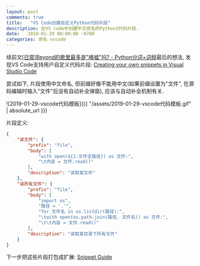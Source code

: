 ```yaml
---
layout: post
comments: true
title:   "VS Code创建自定义Python代码片段"
description: 在VS code中创建中文命名的Python3代码片段.
date:   2019-01-29 00:00:00 -0700
categories: 命名 vscode
---
```


续前文[\[日常\]Beyond的歌里最多是"唏嘘"吗? - Python分词+词频](https://zhuanlan.zhihu.com/p/55949416)最后的想法, 发现VS Code支持用户自定义代码片段: [Creating your own snippets in Visual Studio Code](https://code.visualstudio.com/docs/editor/userdefinedsnippets#_creating-your-own-snippets)

尝试如下, 片段使用中文命名, 但前缀好像不能用中文(如果前缀设置为"文件", 在源码编辑时输入"文件"后没有自动补全弹窗), 应该与自动补全机制有关.

![2019-01-29-vscode代码模板]({{ "/assets/2019-01-29-vscode代码模板.gif" | absolute_url }})

片段定义:
```json
{
	"读文件": {
		"prefix": "file",
	 	"body": [
			"with open(${1:文件全路径}) as 文件:",
			"\t内容 = 文件.read()"
	 	],
	 	"description": "读取某文件"
	},
	"读所有文件": {
		"prefix": "file",
	 	"body": [
			"import os",
			"路径 = '.'",
			"for 文件名 in os.listdir(路径):",
			"\twith open(os.path.join(路径, 文件名)) as 文件:",
			"\t\t内容 = 文件.read()"
	 	],
	 	"description": "读取某目录下所有文件"
	}
}
```
下一步把这些片段打包成扩展: [Snippet Guide](https://code.visualstudio.com/api/language-extensions/snippet-guide)